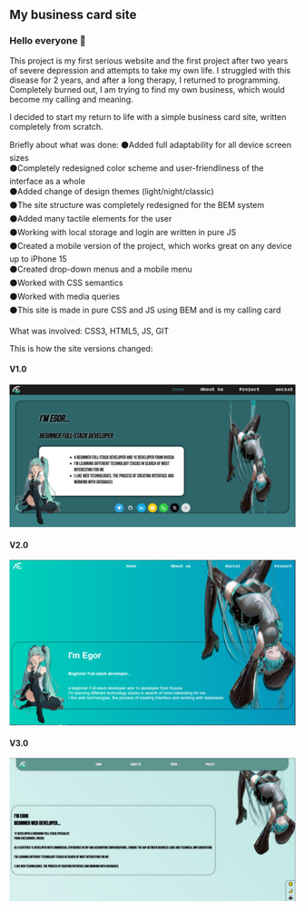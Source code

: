 ## My business card site
### Hello everyone 👋

This project is my first serious website and the first project after two years of severe depression and attempts to take my own life.
I struggled with this disease for 2 years, and after a long therapy, I returned to programming. Completely burned out, I am trying to find my own business, which would become my calling and meaning.

I decided to start my return to life with a simple business card site, written completely from scratch.

Briefly about what was done:
⚫Added full adaptability for all device screen sizes<br>
⚫Completely redesigned color scheme and user-friendliness of the interface as a whole<br>
⚫Added change of design themes (light/night/classic)<br>
⚫The site structure was completely redesigned for the BEM system<br>
⚫Added many tactile elements for the user<br>
⚫Working with local storage and login are written in pure JS<br>
⚫Created a mobile version of the project, which works great on any device up to iPhone 15<br>
⚫Created drop-down menus and a mobile menu<br>
⚫Worked with CSS semantics<br>
⚫Worked with media queries<br>
⚫This site is made in pure CSS and JS using BEM and is my calling card<br>

What was involved: CSS3, HTML5, JS, GIT

This is how the site versions changed:
#### V1.0
<img src="IMG/1version.png">

#### V2.0
<img src="IMG/2version.png">

#### V3.0
<img src="IMG/3version.png">
